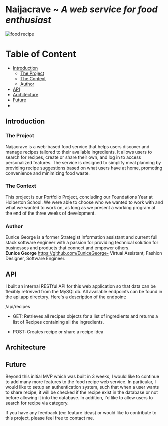 # Naijacrave ~ *A web service for food enthusiast*

![food recipe](https://github.com/user-attachments/assets/f19d709b-8f94-4851-959e-3e0807162ef7)

# Table of Content
- [Introduction](#introduction)
    - [The Project](#the-project)
    - [The Context](#the-context)
    - [Author](#author)
- [API](#api)
- [Architecture](#architecture)
- [Future](#future)
- 
  
## Introduction

### The Project
Naijacrave is a web-based food service that helps users discover and manage recipes tailored to their available ingredients. It allows users to search for recipes, create or share their own, and log in to access personalized features.
The service is designed to simplify meal planning by providing recipe suggestions based on what users have at home, promoting convenience and minimizing food waste.

### The Context
This project is our Portfolio Project, concluding our Foundations Year at Holberton School.
We were able to choose who we wanted to work with and what we wanted to work on, as long as we present a working program at the end of the three weeks of development.

### Author
Eunice George is a former Strategist Information assistant and current full stack software engineer with a passion for providing technical solution for businesses and products that connect and empower others. 
<br> **Eunice George** https://github.com/EuniceGeorge- Virtual Assistant, Fashion Designer, Software Engineer.<br>

## API
I built an internal RESTful API for this web application so that data can be flexibly retreived from the MySQLdb. All available endpoints can be found in the api.app directory. Here's a description of the endpoint:

/api/recipes

* GET: Retrieves all recipes objects for a list of ingredients and returns a list of Recipes containing all the ingredients.
    
* POST: Creates recipe or share a recipe idea 

## Architecture

## Future
Beyond this initial MVP which was built in 3 weeks, I would like to continue to add many more features to the food recipe web service. In particular, I would like to setup an authentication system, such that when a user wants to share recipe, it will be checked if the recipe exist in the database or not before allowing it into the database. In addition, I'd like to allow users to search for recipe via category.

If you have any feedback (ex: feature ideas) or would like to contribute to this project, please feel free to contact me.
